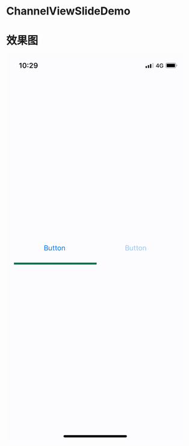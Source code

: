 # ChannelViewSlideDemo


# 效果图

![效果](https://github.com/wenbinzzzz/ChannelViewSlideDemo/blob/master/效果图.gif)
